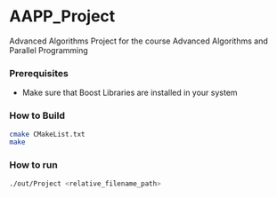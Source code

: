 # AAPP_Project
Advanced Algorithms Project for the course Advanced Algorithms and Parallel Programming

### Prerequisites

* Make sure that Boost Libraries are installed in your system

### How to Build

```bash
cmake CMakeList.txt
make
```

### How to run

```bash
./out/Project <relative_filename_path>
```
